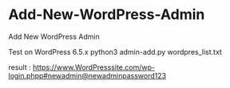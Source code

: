# Add-New-WordPress-Admin
Add New WordPress Admin

Test on WordPress 6.5.x
python3 admin-add.py wordpres_list.txt

result : 
https://www.WordPresssite.com/wp-login.phpp#newadmin@newadminpassword123

